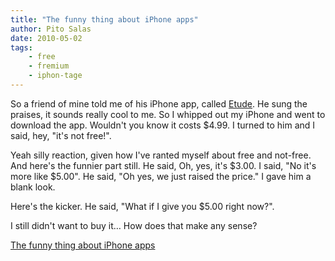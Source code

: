 ```yaml
---
title: "The funny thing about iPhone apps"
author: Pito Salas
date: 2010-05-02
tags:
    - free
    - fremium
    - iphon-tage
---
```




So a friend of mine told me of his iPhone app, called
[Etude](<http://etudeapp.com/>). He sung the praises, it sounds really cool to
me. So I whipped out my iPhone and went to download the app. Wouldn't you know
it costs $4.99. I turned to him and I said, hey, "it's not free!".

Yeah silly reaction, given how I've ranted myself about free and not-free. And
here's the funnier part still. He said, Oh, yes, it's $3.00. I said, "No it's
more like $5.00". He said, "Oh yes, we just raised the price." I gave him a
blank look.

Here's the kicker. He said, "What if I give you $5.00 right now?".

I still didn't want to buy it… How does that make any sense?


[The funny thing about iPhone apps](None)
